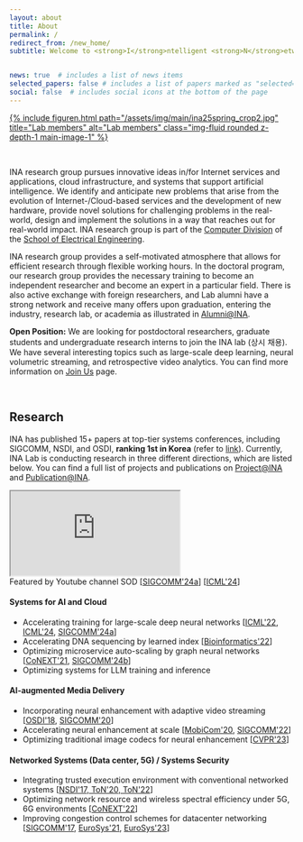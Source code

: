 ```yaml
---
layout: about
title: About
permalink: /
redirect_from: /new_home/
subtitle: Welcome to <strong>I</strong>ntelligent <strong>N</strong>etwork <strong>A</strong>rchitecture Lab @ <a href='https://kaist.ac.kr'>KAIST</a>!


news: true  # includes a list of news items
selected_papers: false # includes a list of papers marked as "selected={true}"
social: false  # includes social icons at the bottom of the page
---
```


<div class="row justify-content-sm-center">
    <div class="col-md mt-3 col-md-12">
        <a href="/assets/pdf/INA-poster-202305-web.pdf" target="_blank">
            {% include figuren.html path="/assets/img/main/ina25spring_crop2.jpg" title="Lab members" alt="Lab members" class="img-fluid rounded z-depth-1 main-image-1" %}
        </a>
        <div class="caption">
        </div>
    </div>
</div>


&nbsp;

INA research group pursues innovative ideas in/for Internet services and applications, cloud infrastructure, and systems that support artificial intelligence. We identify and anticipate new problems that arise from the evolution of Internet-/Cloud-based services and the development of new hardware, provide novel solutions for challenging problems in the real-world, design and implement the solutions in a way that reaches out for real-world impact. INA research group is part of the [Computer Division](https://computer.kaist.ac.kr) of the [School of Electrical Engineering](https://ee.kaist.ac.kr). 

INA research group provides a self-motivated atmosphere that allows for efficient research through flexible working hours. In the doctoral program, our research group provides the necessary training to become an independent researcher and become an expert in a particular field. There is also active exchange with foreign researchers, and Lab alumni have a strong network and receive many offers upon graduation, entering the industry, research lab, or academia as illustrated in [Alumni@INA](/alumni).

**Open Position:** We are looking for postdoctoral researchers, graduate students and undergraduate research interns to join the INA lab (상시 채용). We have several interesting topics such as large-scale deep learning, neural volumetric streaming, and retrospective video analytics. You can find more information on [Join Us](/join-us) page.


&nbsp;
&nbsp;
## **Research**


INA has published 15+ papers at top-tier systems conferences, including SIGCOMM, NSDI, and OSDI, **ranking 1st in Korea** (refer to [link](https://csrankings.org/#/fromyear/2012/toyear/2024/index?comm&kr)).
Currently, INA Lab is conducting research in three different directions, which are listed below. You can find a full list of projects and publications on [Project@INA](/projects) and [Publication@INA](/publications).

<div class="row justify-content-sm-center">
    <div class="col-md mt-3 col-md-10">
        <div class="embed-responsive embed-responsive-16by9">
            <iframe class="embed-responsive-item" src="https://www.youtube.com/embed/vvIG2Cw34Y4?start=124&end=316&autoplay=1&mute=1&loop=1&controls=0&rel=0" allowfullscreen></iframe>
        </div>
        <div class="caption">
            Featured by Youtube channel SOD [<a href="/projects/stellatrain">SIGCOMM'24a</a>] [<a href="/projects/esmoe">ICML'24</a>]
        </div>
    </div>
</div>

#### _<i class="fa fa-robot mr-2 mt-3"></i>_  **Systems for AI and Cloud**
- Accelerating training for large-scale deep neural networks [[ICML'22](/projects/tspipe), [ICML'24](/projects/esmoe), [SIGCOMM'24a](/projects/stellatrain)]
- Accelerating DNA sequencing by learned index [[Bioinformatics'22](/projects/bwa-meme)]
- Optimizing microservice auto-scaling by graph neural networks [[CoNEXT'21](/projects/graf), [SIGCOMM'24b](/projects/topfull)]
- Optimizing systems for LLM training and inference

#### _<i class="fa fa-photo-video mr-2"></i>_ **AI-augmented Media Delivery**
<!-- - Improving video streaming quality by neural super-resolution -->
- Incorporating neural enhancement with adaptive video streaming [[OSDI'18](/projects/nas), [SIGCOMM'20](/projects/livenas)]
- Accelerating neural enhancement at scale [[MobiCom'20](/projects/nemo/), [SIGCOMM'22](/projects/neuroscaler)]
- Optimizing traditional image codecs for neural enhancement [[CVPR'23](/projects/accelir)]

#### _<i class="fa fa-cloud mr-2"></i>_  **Networked Systems (Data center, 5G) / Systems Security**
- Integrating trusted execution environment with conventional networked systems [[NSDI'17, ToN'20, ToN'22](/projects/sgx)]
- Optimizing network resource and wireless spectral efficiency under 5G, 6G environments [[CoNEXT'22](/projects/outran)]
- Improving congestion control schemes for datacenter networking [[SIGCOMM'17](/projects/expresspass), [EuroSys'21](/projects/tlt), [EuroSys'23](/projects/flexpass)]

&nbsp;
&nbsp;
&nbsp;
